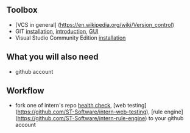 ## Toolbox
- [VCS in general] (https://en.wikipedia.org/wiki/Version_control)
- GIT [installation](https://git-scm.com/download/win), [introduction](https://git-scm.com/book/en/v2/Getting-Started-Git-Basics), [GUI](https://git-scm.com/downloads/guis)
- Visual Studio Community Edition [installation](https://www.visualstudio.com/en-us/products/visual-studio-community-vs.aspx)

## What you will also need

- github account

## Workflow

- fork one of intern's repo  [health check](https://github.com/ST-Software/intern-messagesender-healthcheck), [web testing] (https://github.com/ST-Software/intern-web-testing), [rule engine] (https://github.com/ST-Software/intern-rule-engine) to your github account

